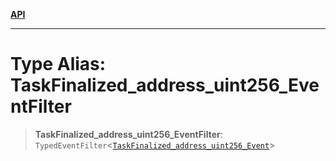 [**API**](../../../README.md)

***

# Type Alias: TaskFinalized\_address\_uint256\_EventFilter

> **TaskFinalized\_address\_uint256\_EventFilter**: `TypedEventFilter`\<[`TaskFinalized_address_uint256_Event`](TaskFinalized_address_uint256_Event.md)\>
